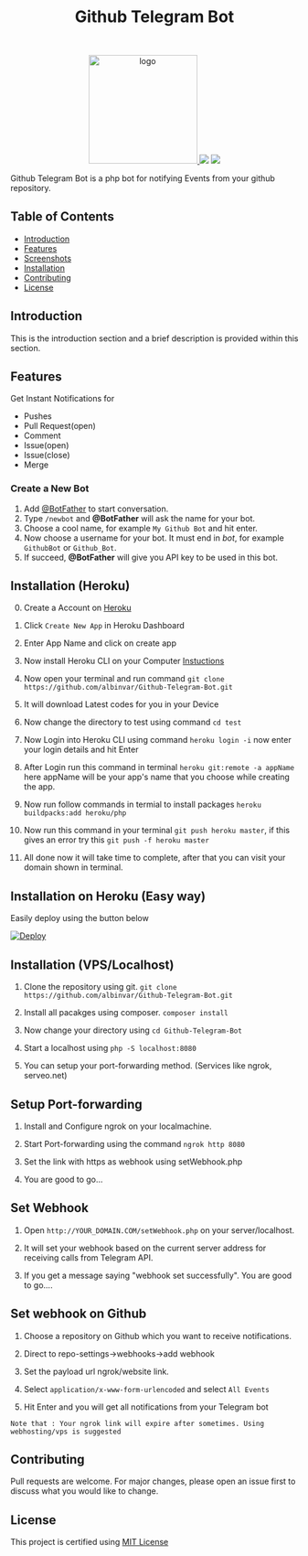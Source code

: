<h1 align="center"> Github Telegram Bot</h1> <br>
<p align="center">
  <a href="https://test.com">
    <img src="https://i.ibb.co/SxLvgjs/Bot-banner.png" alt="logo" width="190" border="0">
  </a>
<img src="https://img.shields.io/github/repo-size/albinvar/Github-Telegram-Bot">
<a href="LICENSE"><img src="https://img.shields.io/apm/l/Github"></a>
</p>

Github Telegram Bot is a php bot for notifying Events from your github repository.

## Table of Contents

- [Introduction](#introduction)
- [Features](#features)
- [Screenshots](#screenshots)
- [Installation](#installation)
- [Contributing](#contributing)
- [License](#license)

## Introduction

This is the introduction section and a brief description is provided within this section.

## Features 

Get Instant Notifications for 

- Pushes
- Pull Request(open)
- Comment
- Issue(open)
- Issue(close)
- Merge

### Create a New Bot
1. Add [@BotFather](https://telegram.me/botfather) to start conversation.
2. Type `/newbot` and **@BotFather** will ask the name for your bot.
3. Choose a cool name, for example `My Github Bot` and hit enter.
4. Now choose a username for your bot. It must end in *bot*, for example `GithubBot` or `Github_Bot`.
5. If succeed, **@BotFather** will give you API key to be used in this bot.


## Installation (Heroku)


0. Create a Account on [Heroku](https://heroku.com)

1. Click `Create New App` in Heroku Dashboard

2. Enter App Name and click on create app

3. Now install Heroku CLI on your Computer [Instuctions](https://devcenter.heroku.com/articles/heroku-cli)

4. Now open your terminal and run command `git clone https://github.com/albinvar/Github-Telegram-Bot.git`

5. It will download Latest codes for you in your Device
    
6. Now change the directory to test using command `cd test`

7. Now Login into Heroku CLI using command `heroku login -i` now enter your login details and hit Enter

8. After Login run this command in terminal `heroku git:remote -a appName` here appName will be your app's name that you choose while creating the app.

9. Now run follow commands in termial to install packages `heroku buildpacks:add heroku/php`

10. Now run this command in your terminal `git push heroku master`, if this gives an error try this `git push -f heroku master`

11. All done now it will take time to complete, after that you can visit your domain shown in terminal.

## Installation on Heroku (Easy way)
Easily deploy using the button below

[![Deploy](https://www.herokucdn.com/deploy/button.svg)](https://heroku.com/deploy)

## Installation (VPS/Localhost)

1. Clone the repository using git. `git clone https://github.com/albinvar/Github-Telegram-Bot.git`

2. Install all pacakges using composer. `composer install`

3. Now change your directory using `cd Github-Telegram-Bot`

4. Start a localhost using `php -S localhost:8080` 

5. You can setup your port-forwarding method. (Services like ngrok, serveo.net)

## Setup Port-forwarding

1. Install and Configure ngrok on your localmachine.

2. Start Port-forwarding using the command `ngrok http 8080`

3. Set the link with https as webhook using setWebhook.php 

4. You are good to go...

## Set Webhook 

1. Open `http://YOUR_DOMAIN.COM/setWebhook.php` on your server/localhost.

2. It will set your webhook based on the current server address for receiving calls from Telegram API. 

3. If you get a message saying "webhook set successfully". You are good to go....

## Set webhook on Github

1. Choose a repository on Github which you want to receive notifications. 

2. Direct to repo-settings->webhooks->add webhook

3. Set the payload url ngrok/website link.

4. Select `application/x-www-form-urlencoded` and select `All Events`

5. Hit Enter and you will get all notifications from your Telegram bot

```Note that : Your ngrok link will expire after sometimes. Using webhosting/vps is suggested```

## Contributing
Pull requests are welcome. For major changes, please open an issue first to discuss what you would like to change.

## License
This project is certified using [MIT License](https://github.com/albinvar/Github-Telegram-Bot/blob/main/LICENSE)
